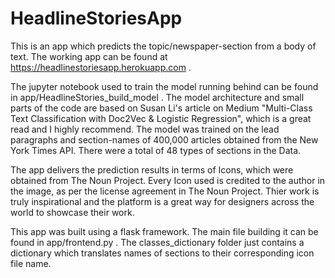 # HeadlineStoriesApp
This is an app which predicts the topic/newspaper-section from a body of text. The working app can be found at https://headlinestoriesapp.herokuapp.com .

The jupyter notebook used to train the model running behind can be found in app/HeadlineStories_build_model . The model architecture and small parts of the code 
are based on Susan Li's  article on Medium "Multi-Class Text Classification with Doc2Vec & Logistic Regression", which is a great read and I highly recommend.
The model was trained on the lead paragraphs and section-names of 400,000 articles obtained from the New York Times API. There were a total of 48 types of sections in the Data. 

The app delivers the prediction results in terms of Icons, which were obtained from The Noun Project. Every Icon used is credited to the author in the image, as per the license agreement in The Noun Project.
Thier work is truly inspirational and the platform is a great way for designers across the world to showcase their work.

This app was built using a flask framework. The main file building it can be found in app/frontend.py . The classes_dictionary folder just contains a dictionary which translates names of sections to their corresponding icon file name.




